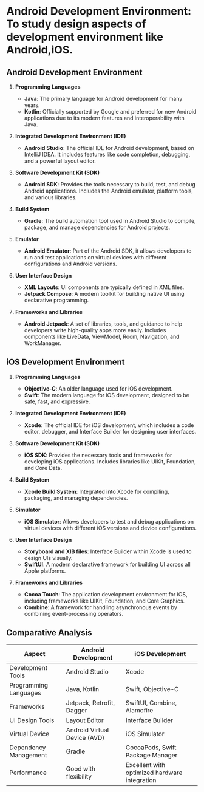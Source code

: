 # Android Development Environment: To study design aspects of development environment like Android,iOS. 

## Android Development Environment

1. **Programming Languages**
   - **Java**: The primary language for Android development for many years.
   - **Kotlin**: Officially supported by Google and preferred for new Android applications due to its modern features and interoperability with Java.

2. **Integrated Development Environment (IDE)**
   - **Android Studio**: The official IDE for Android development, based on IntelliJ IDEA. It includes features like code completion, debugging, and a powerful layout editor.

3. **Software Development Kit (SDK)**
   - **Android SDK**: Provides the tools necessary to build, test, and debug Android applications. Includes the Android emulator, platform tools, and various libraries.

4. **Build System**
   - **Gradle**: The build automation tool used in Android Studio to compile, package, and manage dependencies for Android projects.

5. **Emulator**
   - **Android Emulator**: Part of the Android SDK, it allows developers to run and test applications on virtual devices with different configurations and Android versions.

6. **User Interface Design**
   - **XML Layouts**: UI components are typically defined in XML files.
   - **Jetpack Compose**: A modern toolkit for building native UI using declarative programming.

7. **Frameworks and Libraries**
   - **Android Jetpack**: A set of libraries, tools, and guidance to help developers write high-quality apps more easily. Includes components like LiveData, ViewModel, Room, Navigation, and WorkManager.



## iOS Development Environment

1. **Programming Languages**
   - **Objective-C**: An older language used for iOS development.
   - **Swift**: The modern language for iOS development, designed to be safe, fast, and expressive.

2. **Integrated Development Environment (IDE)**
   - **Xcode**: The official IDE for iOS development, which includes a code editor, debugger, and Interface Builder for designing user interfaces.

3. **Software Development Kit (SDK)**
   - **iOS SDK**: Provides the necessary tools and frameworks for developing iOS applications. Includes libraries like UIKit, Foundation, and Core Data.

4. **Build System**
   - **Xcode Build System**: Integrated into Xcode for compiling, packaging, and managing dependencies.

5. **Simulator**
   - **iOS Simulator**: Allows developers to test and debug applications on virtual devices with different iOS versions and device configurations.

6. **User Interface Design**
   - **Storyboard and XIB files**: Interface Builder within Xcode is used to design UIs visually.
   - **SwiftUI**: A modern declarative framework for building UI across all Apple platforms.

7. **Frameworks and Libraries**
   - **Cocoa Touch**: The application development environment for iOS, including frameworks like UIKit, Foundation, and Core Graphics.
   - **Combine**: A framework for handling asynchronous events by combining event-processing operators.


  
## Comparative Analysis

| Aspect                 | Android Development                               | iOS Development                                    |
|------------------------|---------------------------------------------------|---------------------------------------------------|
| Development Tools  | Android Studio                                    | Xcode                                             |
| Programming Languages | Java, Kotlin                                   | Swift, Objective-C                                |
| Frameworks         | Jetpack, Retrofit, Dagger                         | SwiftUI, Combine, Alamofire                       |
| UI Design Tools    | Layout Editor                                     | Interface Builder                                 |
| Virtual Device     | Android Virtual Device (AVD)                      | iOS Simulator                                     |
| Dependency Management | Gradle                                         | CocoaPods, Swift Package Manager                  |
| Performance        | Good with flexibility                             | Excellent with optimized hardware integration     |


